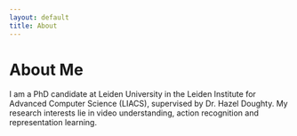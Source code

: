 ```yaml
---
layout: default
title: About
---
```


# About Me

I am a PhD candidate at Leiden University in the Leiden Institute for Advanced Computer Science (LIACS), supervised by Dr. Hazel Doughty.
My research interests lie in video understanding, action recognition and representation learning. 
